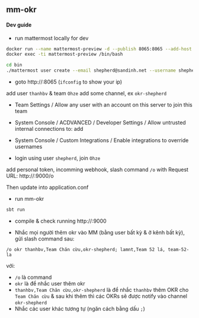 ## mm-okr

#### Dev guide
+ run mattermost locally for dev 
```bash
docker run --name mattermost-preview -d --publish 8065:8065 --add-host dockerhost:127.0.0.1 mattermost/mattermost-preview
docker exec -ti mattermost-preview /bin/bash
```
```bash
cd bin
./mattermost user create --email shepherd@sandinh.net --username shepherd --system_admin --password ttpublic
```

+ goto http://<your ip>:8065
(`ifconfig` to show your ip)

add user `thanhbv` & team `Ohze`
add some channel, ex `okr-shepherd`

+ Team Settings / Allow any user with an account on this server to join this team

+ System Console / ACDVANCED / Developer Settings / Allow untrusted internal connections to:
add <your ip>

+ System Console / Custom Integrations / Enable integrations to override usernames

+ login using user `shepherd`, join `Ohze`

add personal token, incomming webhook, slash command `/o` with Request URL: http://<your ip>:9000/o

Then update into application.conf

+ run mm-okr
```bash
sbt run
```
+ compile & check running
http://<your ip>:9000

+ Nhắc mọi người thêm okr
vào MM (bằng user bất kỳ & ở kênh bất kỳ), gửi slash command sau:
```
/o okr thanhbv,Team Chăn cừu,okr-shepherd; lamnt,Team 52 lá, team-52-la
```
với:
  - `/o` là command
  - `okr` là để nhắc user thêm okr
  - `thanhbv,Team Chăn cừu,okr-shepherd` là để nhắc `thanhbv` thêm OKR cho `Team Chăn cừu` & sau khi thêm thì các OKRs
    sẽ được notify vào channel `okr-shepherd`
  - Nhắc các user khác tương tự (ngăn cách bằng dấu `;`)
  